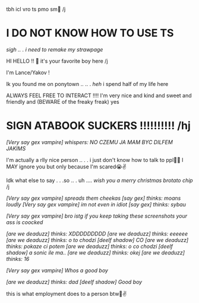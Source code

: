 tbh icl vro ts pmo sm🥀 /j

# I DO NOT KNOW HOW TO USE TS

*sigh .. . i need to remake my strawpage*

HI HELLO !! 💨 it's your favorite boy here /j 

I'm Lance/Yakov ! 

Ik you found me on ponytown .. .. . *heh* i spend half of my life here 

ALWAYS FEEL FREE TO INTERACT !!!! I'm very nice and kind and sweet and friendly and (BEWARE of the freaky freak) yes 

# SIGN ATABOOK SUCKERS ‼️‼️‼️‼️‼️ /hj

*[Very say gex vampire] whispers: NO CZEMU JA MAM BYC DILFEM JAKIMS*

I'm actually a rlly nice person .. . . i just don't know how to talk to ppl🥀🥀 I MAY ignore you but only because I'm scared😭✌️

Idk what else to say . . .so .. . uh ....  *wish you a merry christmas brotato chip* /j 


*[Very say gex vampire] spreads them cheekas*
*[say gex] thinks: moans loudly*
*[Very say gex vampire] im not even in idiot*
*[say gex] thinks: sybau*


*[Very say gex vampire] bro istg if you keep taking these screenshots your ass is coocked*


*[are we deaduzz] thinks: XDDDDDDDDD*
*[are we deaduzz] thinks: eeeeee*
*[are we deaduzz] thinks: o to chodzi*
*[deelf shadow] CO*
*[are we deaduzz] thinks: pokaze ci potem*
*[are we deaduzz] thinks: o co chodzi*
*[deelf shadow] a sonic ile ma..*
*[are we deaduzz] thinks: okej*
*[are we deaduzz] thinks: 16*


*[Very say gex vampire] Whos a good boy*


*[are we deaduzz] thinks: dad*
*[deelf shadow] Good boy*

this is what employment does to a person btw🫩✌️
